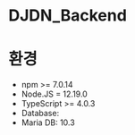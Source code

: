 # DJDN_Backend

# 환경
* npm >= 7.0.14
* Node.JS = 12.19.0
* TypeScript >= 4.0.3
* Database:
* Maria DB: 10.3
